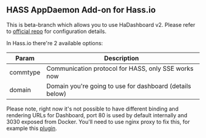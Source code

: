 ## HASS AppDaemon Add-on for Hass.io

This is beta-branch which allows you to use HaDashboard v2. Please refer to [official repo](https://github.com/home-assistant/appdaemon/tree/hadashboard_beta) for configuration details.

In Hass.io there're 2 available options: 

| Param          | Description              |
|----------------|--------------------------|
| commtype		 | Communication protocol for HASS, only SSE works now      |
| domain		 | Domain you're going to use for dashboard (details below) |


Please note, right now it's not possible to have different binding and rendering URLs for Dashboard, port 80 is used by default internally and 3030 exposed from Docker. You'll need to use nginx proxy to fix this, for example this [plugin](https://github.com/bestlibre/hassio-addons/tree/master/nginx_proxy).